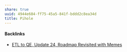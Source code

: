 ```yaml
---
share: true
uuid: 4944e684-ff75-45a5-841f-bddd2c8ea34d
title: Pihole
---
```

#### Backlinks

* [ETL to QE, Update 24, Roadmap Revisited with Memes](/89c90b4a-2065-4b58-93eb-107794ed8671)